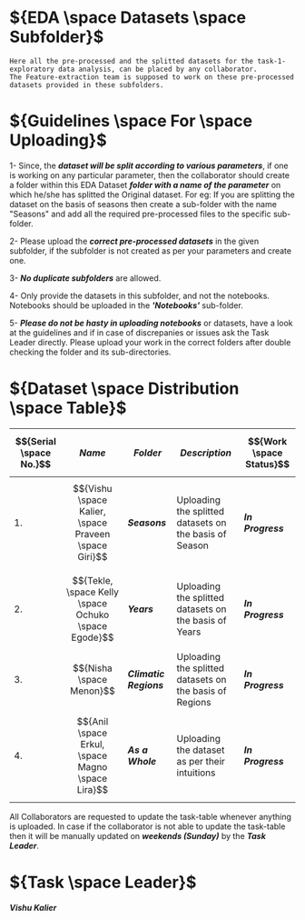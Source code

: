 

# ${EDA \space Datasets \space Subfolder}$
    Here all the pre-processed and the splitted datasets for the task-1-exploratory data analysis, can be placed by any collaborator. 
    The Feature-extraction team is supposed to work on these pre-processed datasets provided in these subfolders.


# ${Guidelines \space For \space Uploading}$
1- Since, the <b><i>dataset will be split according to various parameters</i></b>, if one is working on any particular parameter, then the collaborator should create a folder within this EDA Dataset <b><i>folder with a name of the parameter</i></b> on which he/she has splitted the Original dataset. For eg: If you are splitting the dataset on the basis of seasons then create a sub-folder with the name "Seasons" and add all the required pre-processed files to the specific sub-folder.

2- Please upload the <b><i>correct pre-processed datasets</i></b> in the given subfolder, if the subfolder is not created as per your parameters and create one.

3- <b><i>No duplicate subfolders</i></b> are allowed.

4- Only provide the datasets in this subfolder, and not the notebooks. Notebooks should be uploaded in the <b><i>'Notebooks'</i></b> sub-folder.

5-  <b><i>Please do not be hasty in uploading notebooks</i></b> or datasets, have a look at the guidelines and if in case of discrepanies or issues ask the Task Leader directly.
Please upload your work in the correct folders after double checking the folder and its sub-directories.

# ${Dataset \space Distribution \space Table}$

| $${Serial \space No.}$$ | $${Name}$$ | $${Folder}$$ | $${Description}$$ | $${Work \space Status}$$ |
|-|-|-|-|-|
| 1. | $${Vishu \space Kalier, \space Praveen \space Giri}$$ | <b><i>Seasons</i><b> | Uploading the splitted datasets on the basis of Season | <b><i>In Progress</i></b> |
| 2. | $${Tekle, \space Kelly \space Ochuko \space Egode}$$ | <b><i>Years</i></b> | Uploading the splitted datasets on the basis of Years | <b><i>In Progress</i></b> |
| 3. | $${Nisha \space Menon}$$ | <b><i>Climatic Regions</i></b> | Uploading the splitted datasets on the basis of Regions | <b><i>In Progress</i></b> |
| 4. | $${Anil \space Erkul, \space Magno \space Lira}$$ | <b><i>As a Whole</i></b> | Uploading the dataset as per their intuitions | <b><i>In Progress</i></b> |


All Collaborators are requested to update the task-table whenever anything is uploaded. In case if the collaborator is not able to update the task-table then it will be
manually updated on <b><i>weekends (Sunday)</i></b> by the <b><i>Task Leader</i></b>.


# ${Task \space Leader}$
  <b><i> Vishu Kalier </i></b>

